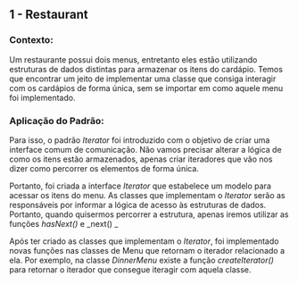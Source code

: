 ## 1 - Restaurant

### Contexto:

Um restaurante possui dois menus, entretanto eles estão utilizando estruturas de dados distintas para armazenar os itens do cardápio. Temos que encontrar um jeito de implementar uma classe que consiga interagir com os cardápios de forma única, sem se importar em como aquele menu foi implementado.

### Aplicação do Padrão:

Para isso, o padrão _Iterator_ foi introduzido com o objetivo de criar uma interface comum de comunicação. Não vamos precisar alterar a lógica de como os itens estão armazenados, apenas criar iteradores que vão nos dizer como percorrer os elementos de forma única.

Portanto, foi criada a interface _Iterator_ que estabelece um modelo para acessar os itens do menu. As classes que implementam o _Iterator_ serão as responsáveis por informar a lógica de acesso às estruturas de dados. Portanto, quando quisermos percorrer a estrutura, apenas iremos utilizar as funções _hasNext()_ e _next() _

Após ter criado as classes que implementam o _Iterator_, foi implementado novas funções nas classes de Menu que retornam o iterador relacionado a ela. Por exemplo, na classe _DinnerMenu_ existe a função _createIterator()_ para retornar o iterador que consegue iteragir com aquela classe.

